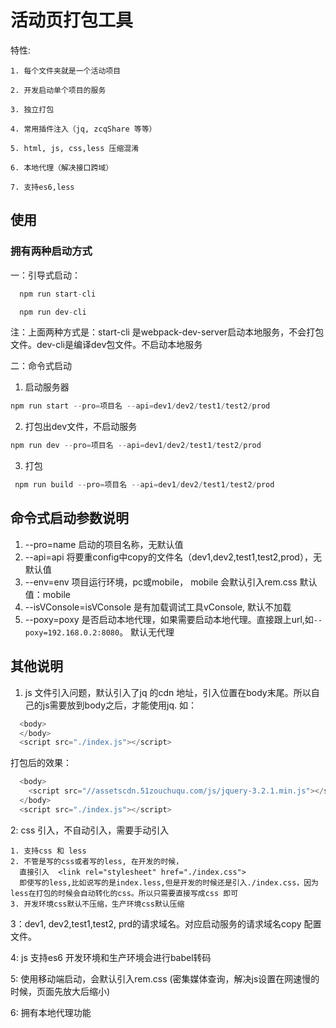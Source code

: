 # 活动页打包工具
  特性:

    1. 每个文件夹就是一个活动项目

    2. 开发启动单个项目的服务

    3. 独立打包

    4. 常用插件注入（jq, zcqShare 等等）

    5. html, js, css,less 压缩混淆

    6. 本地代理（解决接口跨域）

    7. 支持es6,less

## 使用

  ### 拥有两种启动方式
  一：引导式启动：
  
  ```js
    npm run start-cli

    npm run dev-cli 
  ```
  注：上面两种方式是：start-cli 是webpack-dev-server启动本地服务，不会打包文件。dev-cli是编译dev包文件。不启动本地服务

  二：命令式启动

  1. 启动服务器
  ```js
  npm run start --pro=项目名 --api=dev1/dev2/test1/test2/prod
  ```

  2. 打包出dev文件，不启动服务
  ```js
  npm run dev --pro=项目名 --api=dev1/dev2/test1/test2/prod
  ```
  
  3. 打包
  ```js
   npm run build --pro=项目名 --api=dev1/dev2/test1/test2/prod
  ```

## 命令式启动参数说明
  1. --pro=name 启动的项目名称，无默认值
  2. --api=api  将要重config中copy的文件名（dev1,dev2,test1,test2,prod），无默认值
  3. --env=env  项目运行环境，pc或mobile， mobile 会默认引入rem.css 默认值：mobile
  4. --isVConsole=isVConsole 是有加载调试工具vConsole, 默认不加载
  5. --poxy=poxy 是否启动本地代理，如果需要启动本地代理。直接跟上url,如```--poxy=192.168.0.2:8080```。 默认无代理


## 其他说明

  1. js 文件引入问题，默认引入了jq 的cdn 地址，引入位置在body末尾。所以自己的js需要放到body之后，才能使用jq.
    如： 

  ```js
    <body>
    </body>
    <script src="./index.js"></script>
  ```
    
  打包后的效果：

  ```js
    <body>
      <script src="//assetscdn.51zouchuqu.com/js/jquery-3.2.1.min.js"></script>
    </body>
    <script src="./index.js"></script>
  ```

  2: css 引入，不自动引入，需要手动引入
  
    1. 支持css 和 less
    2. 不管是写的css或者写的less, 在开发的时候，
      直接引入  <link rel="stylesheet" href="./index.css">
      即使写的less,比如说写的是index.less,但是开发的时候还是引入./index.css，因为less在打包的时候会自动转化的css。所以只需要直接写成css 即可
    3. 开发环境css默认不压缩，生产环境css默认压缩

  3：dev1, dev2,test1,test2, prd的请求域名。对应启动服务的请求域名copy 配置文件。

  4: js 支持es6 开发环境和生产环境会进行babel转码

  5: 使用移动端启动，会默认引入rem.css (密集媒体查询，解决js设置在网速慢的时候，页面先放大后缩小)

  6: 拥有本地代理功能


